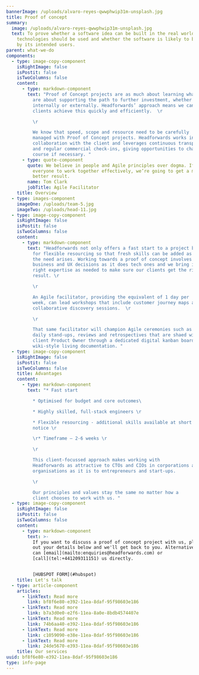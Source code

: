 ```yaml
---
bannerImage: /uploads/alvaro-reyes-qwwphwip31m-unsplash.jpg
title: Proof of concept
summary:
  image: /uploads/alvaro-reyes-qwwphwip31m-unsplash.jpg
  text: To prove whether a software idea can be built in the real world, what
    technologies should be used and whether the software is likely to be adopted
    by its intended users.
parent: what-we-do
components:
  - type: image-copy-component
    isRightImage: false
    isPostit: false
    isTwoColumns: false
    content:
      - type: markdown-component
        text: "Proof of Concept projects are as much about learning what works as they
          are about supporting the path to further investment, whether
          internally or externally. Headforwards’ approach means we can help
          clients achieve this quickly and efficiently.  \r

          \r

          We know that speed, scope and resource need to be carefully
          managed with Proof of Concept projects. Headforwards works in close
          collaboration with the client and leverages continuous transparency
          and regular commercial check-ins, giving opportunities to change
          course if necessary. "
      - type: quote-component
        quote: We believe in people and Agile principles over dogma. If we can get
          everyone to work together effectively, we’re going to get a much
          better result.
        name: Tom Clark
        jobTitle: Agile Facilitator
    title: Overview
  - type: images-component
    imageOne: /uploads/team-5.jpg
    imageTwo: /uploads/head-11.jpg
  - type: image-copy-component
    isRightImage: false
    isPostit: false
    isTwoColumns: false
    content:
      - type: markdown-component
        text: "Headforwards not only offers a fast start to a project but also allows
          for flexible resourcing so that fresh skills can be added as and when
          the need arises. Working towards a proof of concept involves as many
          business and UX decisions as it does tech ones and we bring in the
          right expertise as needed to make sure our clients get the right
          result. \r

          \r

          An Agile facilitator, providing the equivalent of 1 day per
          week, can lead workshops that include customer journey maps and other
          collaborative discovery sessions.  \r

          \r

          That same facilitator will champion Agile ceremonies such as
          daily stand-ups, reviews and retrospectives that are shaed with the
          client Product Owner through a dedicated digital kanban board and
          wiki-style living documentation. "
  - type: image-copy-component
    isRightImage: false
    isPostit: false
    isTwoColumns: false
    title: Advantages
    content:
      - type: markdown-component
        text: "* Fast start

          * Optimised for budget and core outcomes\ 

          * Highly skilled, full-stack engineers \r

          * Flexible resourcing - additional skills available at short
          notice \r

          \r* Timeframe – 2-6 weeks \r

          \r

          This client-focussed approach makes working with
          Headforwards as attractive to CTOs and CIOs in corporations and
          organisations as it is to entrepreneurs and start-ups.

          \r

          Our principles and values stay the same no matter how a
          client chooses to work with us. "
  - type: image-copy-component
    isRightImage: false
    isPostit: false
    isTwoColumns: false
    content:
      - type: markdown-component
        text: >-
          If you want to discuss a proof of concept project with us, please fill
          out your details below and we'll get back to you. Alternatively, you
          can [email](mailto:enquiries@headforwards.com) or
          [call](tel:+441209311151) us directly.


          [HUBSPOT FORM](#hubspot)
    title: Let's talk
  - type: article-component
    articles:
      - linkText: Read more
        link: bf8f6e80-e392-11ea-8daf-95f98603e186
      - linkText: Read more
        link: b7a3d0e0-e2f6-11ea-8a0e-8bdb4574407e
      - linkText: Read more
        link: 74b6aa40-e392-11ea-8daf-95f98603e186
      - linkText: Read more
        link: c1059090-e38e-11ea-8daf-95f98603e186
      - linkText: Read more
        link: 24de5670-e393-11ea-8daf-95f98603e186
    title: Our services
uuid: bf8f6e80-e392-11ea-8daf-95f98603e186
type: info-page
---
```


